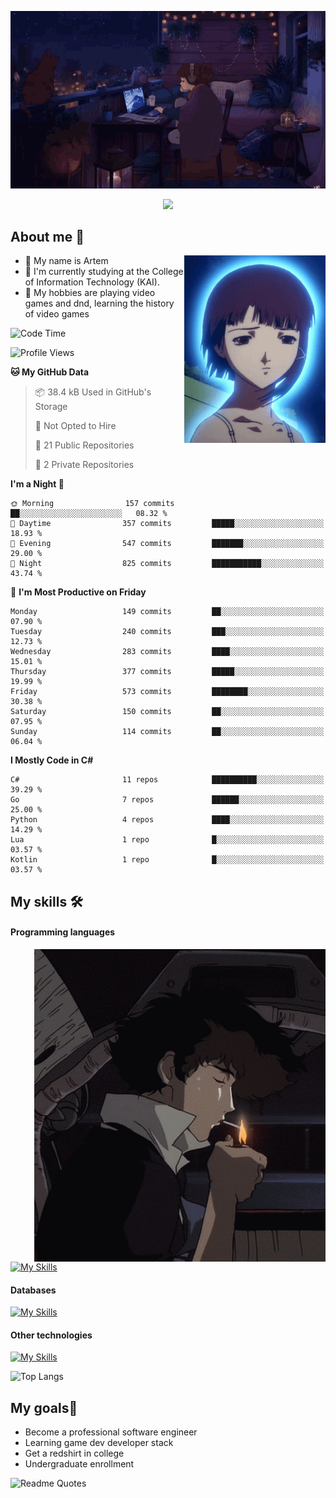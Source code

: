 <div align="center">
  <p>
    <img src="assets/lo-fi.gif">
  </p>
  <p>
    <img src="https://readme-typing-svg.herokuapp.com?color=%2336BCF7&lines=Welcome-to-my-profile&center=true&width=380&height=50&duration=4000&pause=1000">
  </p>
</div>

<div>
  <h2>About me 🚀</h2>
   <div align="center">
    <img src="assets/lain2.gif" align="right" height="300px">
  </div>
  <ul>
    <li>👨 My name is Artem</li>
    <li>🌱 I'm currently studying at the College of Information Technology (KAI).</li>
    <li>👾 My hobbies are playing video games and dnd, learning the history of video games </li>
  </ul>
</div>


<!--START_SECTION:waka-->
![Code Time](http://img.shields.io/badge/Code%20Time-238%20hrs%2017%20mins-blue)

![Profile Views](http://img.shields.io/badge/Profile%20Views-1-blue)

**🐱 My GitHub Data** 

> 📦 38.4 kB Used in GitHub's Storage 
 > 
> 🚫 Not Opted to Hire
 > 
> 📜 21 Public Repositories 
 > 
> 🔑 2 Private Repositories 
 > 
**I'm a Night 🦉** 

```text
🌞 Morning                157 commits         ██░░░░░░░░░░░░░░░░░░░░░░░   08.32 % 
🌆 Daytime                357 commits         █████░░░░░░░░░░░░░░░░░░░░   18.93 % 
🌃 Evening                547 commits         ███████░░░░░░░░░░░░░░░░░░   29.00 % 
🌙 Night                  825 commits         ███████████░░░░░░░░░░░░░░   43.74 % 
```
📅 **I'm Most Productive on Friday** 

```text
Monday                   149 commits         ██░░░░░░░░░░░░░░░░░░░░░░░   07.90 % 
Tuesday                  240 commits         ███░░░░░░░░░░░░░░░░░░░░░░   12.73 % 
Wednesday                283 commits         ████░░░░░░░░░░░░░░░░░░░░░   15.01 % 
Thursday                 377 commits         █████░░░░░░░░░░░░░░░░░░░░   19.99 % 
Friday                   573 commits         ████████░░░░░░░░░░░░░░░░░   30.38 % 
Saturday                 150 commits         ██░░░░░░░░░░░░░░░░░░░░░░░   07.95 % 
Sunday                   114 commits         ██░░░░░░░░░░░░░░░░░░░░░░░   06.04 % 
```


**I Mostly Code in C#** 

```text
C#                       11 repos            ██████████░░░░░░░░░░░░░░░   39.29 % 
Go                       7 repos             ██████░░░░░░░░░░░░░░░░░░░   25.00 % 
Python                   4 repos             ████░░░░░░░░░░░░░░░░░░░░░   14.29 % 
Lua                      1 repo              █░░░░░░░░░░░░░░░░░░░░░░░░   03.57 % 
Kotlin                   1 repo              █░░░░░░░░░░░░░░░░░░░░░░░░   03.57 % 
```




<!--END_SECTION:waka-->

## My skills 🛠️
#### Programming languages
<div align="center">
  <img src="assets/bebop_smoke.gif" align="right" height="500px">
</div>


[![My Skills](https://skillicons.dev/icons?i=go,cs,python)](https://skillicons.dev)
#### Databases
[![My Skills](https://skillicons.dev/icons?i=mysql,mongodb,postgres)](https://skillicons.dev)
#### Other technologies
[![My Skills](https://skillicons.dev/icons?i=unity,docker,git,wasm,githubactions,kafka)](https://skillicons.dev)

![Top Langs](https://github-readme-stats.vercel.app/api/top-langs/?username=nifle3&layout=compact&theme=nord)


## My goals🚀
- Become a professional software engineer
- Learning game dev developer stack
- Get a redshirt in college
- Undergraduate enrollment

![Readme Quotes](https://quotes-github-readme.vercel.app/api?type=horizontal&theme=nord) 
